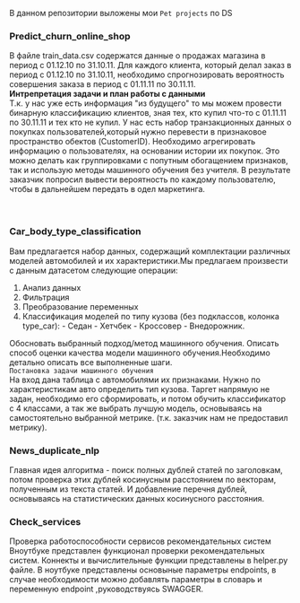 В данном репозитории выложены мои ``Pet projects`` по  DS

### Predict_churn_online_shop
В файле train_data.csv содержатся данные о продажах магазина в период с 01.12.10 по 31.10.11. 
Для каждого клиента, который делал заказ в период с 01.12.10 по 31.10.11, необходимо спрогнозировать вероятность совершения заказа в период с 01.11.11 по 30.11.11. 
<br>**Интрепретация задачи и план работы с данными**
<br>
Т.к. у нас уже есть информация "из будущего" то мы можем провести бинарную классификацию клиентов, зная тех, кто купил что-то с 01.11.11 по 30.11.11 и тех кто не купил.
У нас есть набор транзакционных данных о покупках пользователей,который нужно перевести в признаковое пространство обектов (CustomerID).
Необходимо агрегировать информацию о пользователях, на основании истории их покупок. Это можно делать как группировками с попутным обогащением признаков, так и использую методы машинного обучения без учителя. 
В результате заказчик попросил вывести вероятность по каждому пользователю, чтобы в дальнейшем передать в одел маркетинга.
<br>
<br>
<br>
### Car_body_type_classification
 Вам предлагается набор данных, содержащий комплектации различных моделей автомобилей и их характеристики.Мы предлагаем произвести с данным датасетом следующие операции:
1. Анализ данных
2. Фильтрация
3. Преобразование переменных
4. Классификация моделей по типу кузова (без подклассов, колонка type_car): - Седан - Хетчбек - Кроссовер - Внедорожник.

Обосновать выбранный подход/метод машинного обучения. Описать способ оценки качества модели машинного обучения.Необходимо детально описать все выполненные шаги.
<br>``Постановка задачи машинного обучения``
<br>
На вход дана таблица с автомобилями их признаками. Нужно по характеристикам авто определить тип кузова. 
Таргет напрямую не задан, необходимо его сформировать, и потом обучить классификатор с 4 классами, а так же выбрать лучшую модель, основываясь на самостоятельно выбранной метрике. (т.к. заказчик нам не предоставил метрику).

### News_duplicate_nlp
Главная идея алгоритма - поиск полных дублей статей по заголовкам, потом проверка этих дублей косинусным расстоянием по векторам, полученным из текста статей. И добавление перечня дублей, основываясь на статистических данных косинусного расстояния.

### Check_services
Проверка работоспособности сервисов рекомендательных систем
Вноутбуке представлен функционал проверки рекомендательных систем.
Коннекты и вычислительные функции представлены в helper.py файле. В ноутбуке представлены основыные параметры endpoints, в случае необходимости можно добавлять параметры в словарь и переменную endpoint ,руководствуясь SWAGGER.

